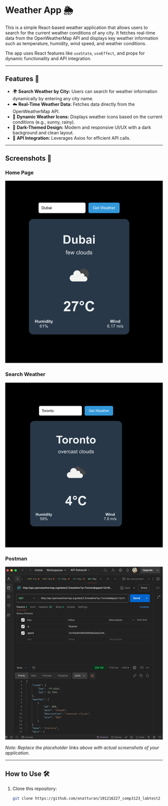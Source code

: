 # Weather App 🌦️

This is a simple React-based weather application that allows users to search for the current weather conditions of any city. It fetches real-time data from the OpenWeatherMap API and displays key weather information such as temperature, humidity, wind speed, and weather conditions.

The app uses React features like `useState`, `useEffect`, and props for dynamic functionality and API integration.

---

## Features 🚀

- 🌍 **Search Weather by City:** Users can search for weather information dynamically by entering any city name.
- ☁️ **Real-Time Weather Data:** Fetches data directly from the OpenWeatherMap API.
- 🌈 **Dynamic Weather Icons:** Displays weather icons based on the current conditions (e.g., sunny, rainy).
- 🎨 **Dark-Themed Design:** Modern and responsive UI/UX with a dark background and clean layout.
- 📡 **API Integration:** Leverages Axios for efficient API calls.

---

## Screenshots 📸

### Home Page
![Weather App Screenshot](https://github.com/onatturan/101216227_comp3123_labtest2/blob/main/src/assets/Screenshot1.png)

### Search Weather
![Search Feature Screenshot](https://github.com/onatturan/101216227_comp3123_labtest2/blob/main/src/assets/Screenshot2.png )

### Postman
![Postman](https://github.com/onatturan/101216227_comp3123_labtest2/blob/main/src/assets/Screenshot3.png )


*Note: Replace the placeholder links above with actual screenshots of your application.*

---

## How to Use 🛠️

1. Clone this repository:
   ```bash
   git clone https://github.com/onatturan/101216227_comp3123_labtest2
